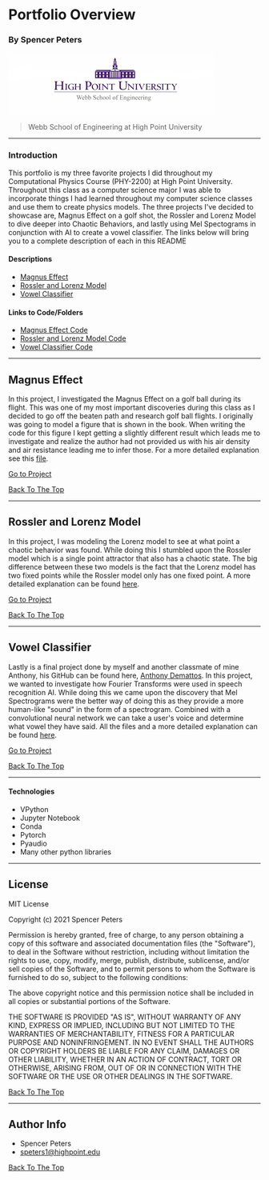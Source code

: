 # Portfolio Overview
### By Spencer Peters

![Project Image](https://github.com/SpencerTP31/PHY_2200_Portfolio/blob/main/WebbSchoolLogo.png)

> Webb School of Engineering at High Point University

---

### Introduction
This portfolio is my three favorite projects I did throughout my Computational Physics Course (PHY-2200) at High Point University. Throughout this class as a computer science major I was able to incorporate things I had learned throughout my computer science classes and use them to create physics models. The three projects I've decided to showcase are, Magnus Effect on a golf shot, the Rossler and Lorenz Model to dive deeper into Chaotic Behaviors, and lastly using Mel Spectograms in conjunction with AI to create a vowel classifier. The links below will bring you to a complete description of each in this README

#### Descriptions
- [Magnus Effect](#magnus-effect)
- [Rossler and Lorenz Model](#rossler-and-lorenz-model)
- [Vowel Classifier](#vowel-classifier)

#### Links to Code/Folders
- [Magnus Effect Code](https://github.com/SpencerTP31/PHY_2200_Portfolio/tree/main/Magnus_Effect)
- [Rossler and Lorenz Model Code](https://github.com/SpencerTP31/PHY_2200_Portfolio/tree/main/Lorenz_Rossler)
- [Vowel Classifier Code](https://github.com/SpencerTP31/PHY_2200_Portfolio/tree/main/Vowel_Classifier)



---

## Magnus Effect

In this project, I investigated the Magnus Effect on a golf ball during its flight. This was one of my most important discoveries during this class as I decided to go off the beaten path and research golf ball flights. I originally was going to model a figure that is shown in the book. When writing the code for this figure I kept getting a slightly different result which leads me to investigate and realize the author had not provided us with his air density and air resistance leading me to infer those. For a more detailed explanation see this [file](https://github.com/SpencerTP31/PHY_2200_Portfolio/blob/main/Magnus_Effect/02-project-peters.ipynb).

[Go to Project](https://github.com/SpencerTP31/PHY_2200_Portfolio/tree/main/Magnus_Effect)

[Back To The Top](#portfolio-overview)

--- 

## Rossler and Lorenz Model

In this project, I was modeling the Lorenz model to see at what point a chaotic behavior was found. While doing this I stumbled upon the Rossler model which is a single point attractor that also has a chaotic state. The big difference between these two models is the fact that the Lorenz model has two fixed points while the Rossler model only has one fixed point. A more detailed explanation can be found [here](https://github.com/HPUPhysics-PHY2200-S21/03-project-SpencerTP31/blob/main/03-project-peters.ipynb).

[Go to Project](https://github.com/SpencerTP31/PHY_2200_Portfolio/tree/main/Lorenz_Rossler)

[Back To The Top](#portfolio-overview)

---

## Vowel Classifier

Lastly is a final project done by myself and another classmate of mine Anthony, his GitHub can be found here, [Anthony Demattos](https://github.com/demattosanthony). In this project, we wanted to investigate how Fourier Transforms were used in speech recognition AI. While doing this we came upon the discovery that Mel Spectrograms were the better way of doing this as they provide a more human-like "sound" in the form of a spectrogram. Combined with a convolutional neural network we can take a user's voice and determine what vowel they have said. All the files and a more detailed explanation can be found [here](https://github.com/SpencerTP31/PHY_2200_Portfolio/blob/main/Vowel_Classifier/vowel_classifier.ipynb).

[Go to Project](https://github.com/SpencerTP31/PHY_2200_Portfolio/tree/main/Vowel_Classifier)

[Back To The Top](#portfolio-overview)

---
#### Technologies

- VPython
- Jupyter Notebook
- Conda 
- Pytorch
- Pyaudio
- Many other python libraries


---



## License

MIT License

Copyright (c) 2021 Spencer Peters

Permission is hereby granted, free of charge, to any person obtaining a copy
of this software and associated documentation files (the "Software"), to deal
in the Software without restriction, including without limitation the rights
to use, copy, modify, merge, publish, distribute, sublicense, and/or sell
copies of the Software, and to permit persons to whom the Software is
furnished to do so, subject to the following conditions:

The above copyright notice and this permission notice shall be included in all
copies or substantial portions of the Software.

THE SOFTWARE IS PROVIDED "AS IS", WITHOUT WARRANTY OF ANY KIND, EXPRESS OR
IMPLIED, INCLUDING BUT NOT LIMITED TO THE WARRANTIES OF MERCHANTABILITY,
FITNESS FOR A PARTICULAR PURPOSE AND NONINFRINGEMENT. IN NO EVENT SHALL THE
AUTHORS OR COPYRIGHT HOLDERS BE LIABLE FOR ANY CLAIM, DAMAGES OR OTHER
LIABILITY, WHETHER IN AN ACTION OF CONTRACT, TORT OR OTHERWISE, ARISING FROM,
OUT OF OR IN CONNECTION WITH THE SOFTWARE OR THE USE OR OTHER DEALINGS IN THE
SOFTWARE.

[Back To The Top](#portfolio-overview)

---

## Author Info

- Spencer Peters
- speters1@highpoint.edu

[Back To The Top](#portfolio-overview)
